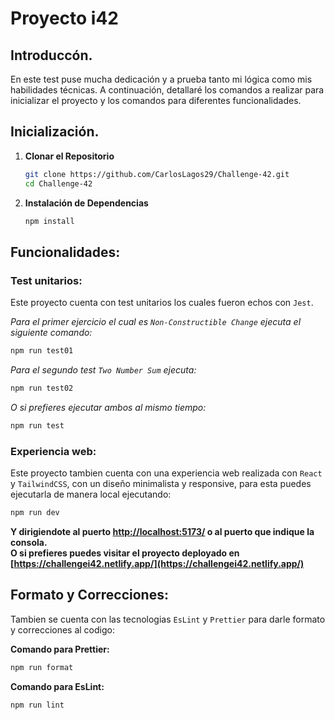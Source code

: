 # Proyecto i42

## Introduccón.

En este test puse mucha dedicación y a prueba tanto mi lógica como mis habilidades técnicas. A continuación, detallaré los comandos a realizar para inicializar el proyecto y los comandos para diferentes funcionalidades.

## Inicialización.

1. **Clonar el Repositorio**

   ```bash
   git clone https://github.com/CarlosLagos29/Challenge-42.git
   cd Challenge-42
   ```

2. **Instalación de Dependencias**

   ```bash
   npm install
   ```

## Funcionalidades:

### Test unitarios:

Este proyecto cuenta con test unitarios los cuales fueron echos con `Jest`.

_Para el primer ejercicio el cual es `Non-Constructible Change` ejecuta el siguiente comando:_

```bash
npm run test01
```

_Para el segundo test `Two Number Sum` ejecuta:_

```bash
npm run test02
```

_O si prefieres ejecutar ambos al mismo tiempo:_

```bash
npm run test
```

### Experiencia web:

Este proyecto tambien cuenta con una experiencia web realizada con `React` y `TailwindCSS`, con un diseño minimalista y responsive, para esta puedes ejecutarla de manera local ejecutando:

```bash
npm run dev
```

**Y dirigiendote al puerto [http://localhost:5173/](http://localhost:5173/) o al puerto que indique la consola.**
<br/>
**O si prefieres puedes visitar el proyecto deployado en [https://challengei42.netlify.app/](https://challengei42.netlify.app/)**

## Formato y Correcciones:

Tambien se cuenta con las tecnologias `EsLint` y `Prettier` para darle formato y correcciones al codigo:

**Comando para Prettier:**
```bash
npm run format
```
**Comando para EsLint:**
```bash
npm run lint
```
